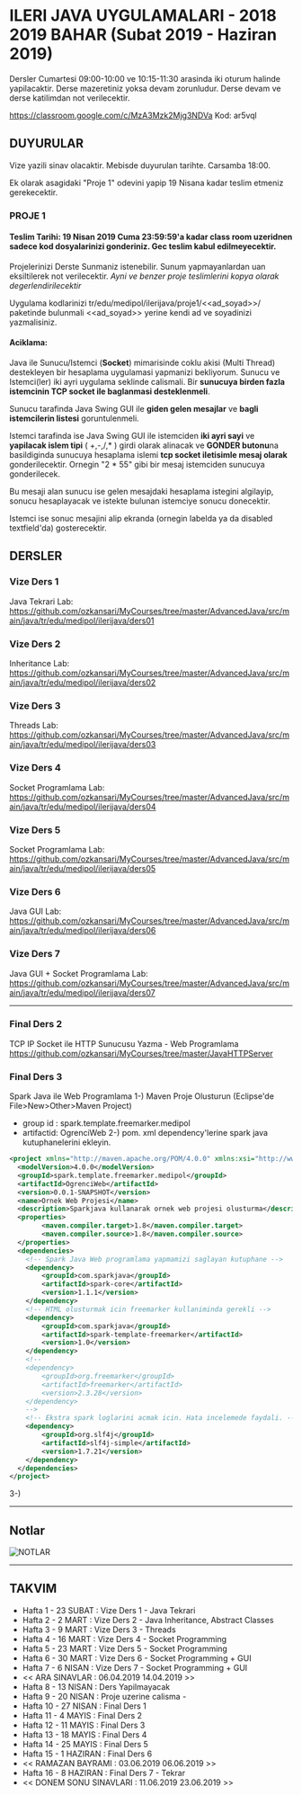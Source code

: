 # ILERI JAVA UYGULAMALARI - 2018 2019 BAHAR (Subat 2019 - Haziran 2019)

Dersler Cumartesi 09:00-10:00 ve 10:15-11:30 arasinda iki oturum halinde yapilacaktir.
Derse mazeretiniz yoksa devam zorunludur. Derse devam ve derse katilimdan not verilecektir.

https://classroom.google.com/c/MzA3Mzk2Mjg3NDVa
Kod: ar5vql

## DUYURULAR

Vize yazili sinav olacaktir. Mebisde duyurulan tarihte. Carsamba 18:00.

Ek olarak asagidaki "Proje 1" odevini yapip 19 Nisana kadar teslim etmeniz gerekecektir.

### PROJE 1

#### Teslim Tarihi: 19 Nisan 2019 Cuma 23:59:59'a kadar class room uzeridnen sadece kod dosyalarinizi gonderiniz. Gec teslim kabul edilmeyecektir.

Projelerinizi Derste Sunmaniz istenebilir. Sunum yapmayanlardan uan eksiltilerek not verilecektir.
*Ayni ve benzer proje teslimlerini kopya olarak degerlendirilecektir*

Uygulama kodlarinizi tr/edu/medipol/ilerijava/proje1/<<ad_soyad>>/ paketinde bulunmali <<ad_soyad>> yerine kendi ad ve soyadinizi yazmalisiniz.

#### Aciklama: 

Java ile Sunucu/Istemci (**Socket**) mimarisinde coklu akisi (Multi Thread) destekleyen bir hesaplama uygulamasi yapmanizi bekliyorum.
Sunucu ve Istemci(ler) iki ayri uygulama seklinde calismali. Bir **sunucuya birden fazla istemcinin TCP socket ile baglanmasi desteklenmeli**.

Sunucu tarafinda Java Swing GUI ile **giden gelen mesajlar** ve **bagli istemcilerin listesi** goruntulenmeli.

Istemci tarafinda ise Java Swing GUI ile istemciden **iki ayri sayi** ve **yapilacak islem tipi** ( +,-,/,* ) girdi olarak alinacak ve **GONDER butonu**na basildiginda sunucuya hesaplama islemi **tcp socket iletisimle mesaj olarak** gonderilecektir. Ornegin "2 * 55" gibi bir mesaj istemciden sunucuya gonderilecek.

Bu mesaji alan sunucu ise gelen mesajdaki hesaplama istegini algilayip, sonucu hesaplayacak ve istekte bulunan istemciye sonucu donecektir.

Istemci ise sonuc mesajini alip ekranda (ornegin labelda ya da disabled textfield'da) gosterecektir.

## DERSLER

### Vize Ders 1
Java Tekrari
Lab: https://github.com/ozkansari/MyCourses/tree/master/AdvancedJava/src/main/java/tr/edu/medipol/ilerijava/ders01

### Vize Ders 2
Inheritance
Lab: https://github.com/ozkansari/MyCourses/tree/master/AdvancedJava/src/main/java/tr/edu/medipol/ilerijava/ders02

### Vize Ders 3
Threads
Lab: https://github.com/ozkansari/MyCourses/tree/master/AdvancedJava/src/main/java/tr/edu/medipol/ilerijava/ders03

### Vize Ders 4
Socket Programlama
Lab: https://github.com/ozkansari/MyCourses/tree/master/AdvancedJava/src/main/java/tr/edu/medipol/ilerijava/ders04

### Vize Ders 5
Socket Programlama
Lab: https://github.com/ozkansari/MyCourses/tree/master/AdvancedJava/src/main/java/tr/edu/medipol/ilerijava/ders05

### Vize Ders 6
Java GUI
Lab: https://github.com/ozkansari/MyCourses/tree/master/AdvancedJava/src/main/java/tr/edu/medipol/ilerijava/ders06

### Vize Ders 7
Java GUI + Socket Programlama
Lab: https://github.com/ozkansari/MyCourses/tree/master/AdvancedJava/src/main/java/tr/edu/medipol/ilerijava/ders07

---

### Final Ders 2
TCP IP Socket ile HTTP Sunucusu Yazma - Web Programlama 
https://github.com/ozkansari/MyCourses/tree/master/JavaHTTPServer

### Final Ders 3
Spark Java ile Web Programlama
1-) Maven Proje Olusturun (Eclipse'de File>New>Other>Maven Project)
* group id : spark.template.freemarker.medipol
* artifactid: OgrenciWeb
2-) pom. xml dependency'lerine spark java kutuphanelerini ekleyin.

```xml
<project xmlns="http://maven.apache.org/POM/4.0.0" xmlns:xsi="http://www.w3.org/2001/XMLSchema-instance" xsi:schemaLocation="http://maven.apache.org/POM/4.0.0 http://maven.apache.org/xsd/maven-4.0.0.xsd">
  <modelVersion>4.0.0</modelVersion>
  <groupId>spark.template.freemarker.medipol</groupId>
  <artifactId>OgrenciWeb</artifactId>
  <version>0.0.1-SNAPSHOT</version>
  <name>Ornek Web Projesi</name>
  <description>Sparkjava kullanarak ornek web projesi olusturma</description>
  <properties>
        <maven.compiler.target>1.8</maven.compiler.target>
        <maven.compiler.source>1.8</maven.compiler.source>
  </properties>
  <dependencies>
  	<!-- Spark Java Web programlama yapmamizi saglayan kutuphane -->
	<dependency>
	    <groupId>com.sparkjava</groupId>
	    <artifactId>spark-core</artifactId>
	    <version>1.1.1</version>
	</dependency>
	<!-- HTML olusturmak icin freemarker kullaniminda gerekli -->
	<dependency>
	    <groupId>com.sparkjava</groupId>
	    <artifactId>spark-template-freemarker</artifactId>
	    <version>1.0</version>
	</dependency>
	<!--
	<dependency>
	    <groupId>org.freemarker</groupId>
	    <artifactId>freemarker</artifactId>
	    <version>2.3.28</version>
	</dependency>
	-->
	<!-- Ekstra spark loglarini acmak icin. Hata incelemede faydali. -->
	<dependency>
		<groupId>org.slf4j</groupId>
		<artifactId>slf4j-simple</artifactId>
		<version>1.7.21</version>
	</dependency>
  </dependencies>
</project>
```
3-)

---

## Notlar

![NOTLAR](https://github.com/ozkansari/MyCourses/raw/master/AdvancedJava/_docs/vize_notlar.PNG?v=1)

---

## TAKVIM

* Hafta 1 - 23 SUBAT : Vize Ders 1 - Java Tekrari
* Hafta 2 -  2 MART  : Vize Ders 2 - Java Inheritance, Abstract Classes
* Hafta 3 -  9 MART  : Vize Ders 3 - Threads
* Hafta 4 - 16 MART  : Vize Ders 4 - Socket Programming
* Hafta 5 - 23 MART  : Vize Ders 5 - Socket Programming
* Hafta 6 - 30 MART  : Vize Ders 6 - Socket Programming + GUI 
* Hafta 7 - 6 NISAN  : Vize Ders 7 - Socket Programming + GUI
* << ARA SINAVLAR : 06.04.2019	14.04.2019 >>
* Hafta 8 - 13 NISAN  : Ders Yapilmayacak
* Hafta 9 - 20 NISAN  : Proje uzerine calisma - 
* Hafta 10 - 27 NISAN  : Final Ders 1
* Hafta 11 - 4 MAYIS  : Final Ders 2
* Hafta 12 - 11 MAYIS  : Final Ders 3
* Hafta 13 - 18 MAYIS  : Final Ders 4
* Hafta 14 - 25 MAYIS  : Final Ders 5
* Hafta 15 - 1 HAZIRAN  : Final Ders 6
* << RAMAZAN BAYRAMI : 03.06.2019	06.06.2019 >>
* Hafta 16 - 8 HAZIRAN  : Final Ders 7 - Tekrar
* << DONEM SONU SINAVLARI : 11.06.2019	23.06.2019 >>


